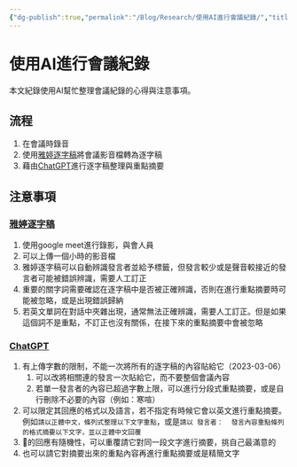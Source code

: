 ```yaml
---
{"dg-publish":true,"permalink":"/Blog/Research/使用AI進行會議紀錄/","title":"使用AI進行會議紀錄","tags":["blog","ai","chatgpt"]}
---
```



# 使用AI進行會議紀錄

本文紀錄使用AI幫忙整理會議紀錄的心得與注意事項。

## 流程

1. 在會議時錄音
2. 使用[雅婷逐字稿](https://asr.yating.tw/)將會議影音檔轉為逐字稿
3. 藉由[ChatGPT](https://chat.openai.com/chat)進行逐字稿整理與重點摘要

## 注意事項

### [雅婷逐字稿](https://asr.yating.tw/)

1. 使用google meet進行錄影，與會人員
2. 可以上傳一個小時的影音檔
3. 雅婷逐字稿可以自動辨識發言者並給予標籤，但發言較少或是聲音較接近的發言者可能被錯誤辨識，需要人工訂正
4. 重要的關字詞需要確認在逐字稿中是否被正確辨識，否則在進行重點摘要時可能被忽略，或是出現錯誤歸納
5. 若英文單詞在對話中夾雜出現，通常無法正確辨識，需要人工訂正。但是如果這個詞不是重點，不訂正也沒有關係，在接下來的重點摘要中會被忽略

###  [ChatGPT](https://chat.openai.com/chat)

1. 有上傳字數的限制，不能一次將所有的逐字稿的內容貼給它（2023-03-06）
    1. 可以改將相關連的發言一次貼給它，而不要整個會議內容
    2. 若單一發言者的內容已超過字數上限，可以進行分段式重點摘要，或是自行刪除不必要的內容（例如：寒喧）
2. 可以限定其回應的格式以及語言，若不指定有時候它會以英文進行重點摘要。例如`請以正體中文，條列式整理以下文字重點`，或是`請以 發言者：  發言內容重點條列   的格式摘要以下文字，並以正體中文回覆`
3. 🤖的回應有隨機性，可以重覆請它對同一段文字進行摘要，挑自己最滿意的
4. 也可以請它對摘要出來的重點內容再進行重點摘要或是精簡文字
